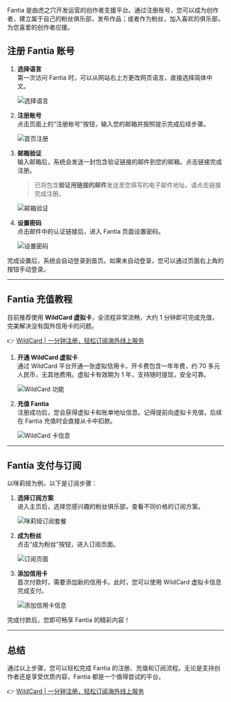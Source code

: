 Fantia 是由虎之穴开发运营的创作者支援平台。通过注册账号，您可以成为创作者，建立属于自己的粉丝俱乐部，发布作品；或者作为粉丝，加入喜欢的俱乐部，为您喜爱的创作者应援。

## 注册 Fantia 账号

1. **选择语言**  
   第一次访问 Fantia 时，可以从网站右上方更改网页语言，直接选择简体中文。

   ![选择语言](https://cdn.spoock.com/img/8a5d4a2999.webp)

2. **注册账号**  
   点击页面上的“注册帐号”按钮，输入您的邮箱并按照提示完成后续步骤。

   ![首页注册](https://cdn.spoock.com/img/78228a1b40.webp)

3. **邮箱验证**  
   输入邮箱后，系统会发送一封包含验证链接的邮件到您的邮箱。点击链接完成注册。

   > 已将包含**验证用链接的邮件**发送至您填写的电子邮件地址。请点击链接完成注册。

   ![邮箱验证](https://cdn.spoock.com/img/cf5089917f.webp)

4. **设置密码**  
   点击邮件中的认证链接后，进入 Fantia 页面设置密码。

   ![设置密码](https://cdn.spoock.com/img/3a90dde542.webp)

完成设置后，系统会自动登录到首页。如果未自动登录，您可以通过页面右上角的按钮手动登录。

---

## Fantia 充值教程

目前推荐使用 **WildCard 虚拟卡**，全流程非常流畅，大约 1 分钟即可完成充值，完美解决没有国外信用卡的问题。

👉 [WildCard | 一分钟注册，轻松订阅海外线上服务](https://bit.ly/bewildcard)

1. **开通 WildCard 虚拟卡**  
   通过 WildCard 平台开通一张虚拟信用卡，开卡费包含一年年费，约 70 多元人民币，无其他费用。虚拟卡有效期为 1 年，支持随时提现，安全可靠。

   ![WildCard 功能](https://cdn.spoock.com/img/b3e03808.webp)

2. **充值 Fantia**  
   注册成功后，您会获得虚拟卡和账单地址信息。记得提前向虚拟卡充值，后续在 Fantia 充值时会直接从卡中扣款。

   ![WildCard 卡信息](https://cdn.spoock.com/img/a2b8c0eae1.png)

---

## Fantia 支付与订阅

以咪莉娅为例，以下是订阅步骤：

1. **选择订阅方案**  
   进入主页后，选择您感兴趣的粉丝俱乐部，查看不同价格的订阅方案。

   ![咪莉娅订阅套餐](https://cdn.spoock.com/img/8e7d28032e.webp)

2. **成为粉丝**  
   点击“成为粉丝”按钮，进入订阅页面。

   ![订阅页面](https://cdn.spoock.com/img/c279e289ee.webp)

3. **添加信用卡**  
   首次付款时，需要添加新的信用卡。此时，您可以使用 WildCard 虚拟卡信息完成支付。

   ![添加信用卡信息](https://cdn.spoock.com/img/5f38c832e2.webp)

完成付款后，您即可畅享 Fantia 的精彩内容！

---

## 总结

通过以上步骤，您可以轻松完成 Fantia 的注册、充值和订阅流程。无论是支持创作者还是享受优质内容，Fantia 都是一个值得尝试的平台。

👉 [WildCard | 一分钟注册，轻松订阅海外线上服务](https://bit.ly/bewildcard)